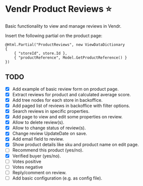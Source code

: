 # Vendr Product Reviews :star:

Basic functionality to view and manage reviews in Vendr.

Insert the following partial on the product page:

```
@Html.Partial("ProductReviews", new ViewDataDictionary
{
    { "storeId", store.Id },
    { "productReference", Model.GetProductReference() }
})
```

## TODO

- [x] Add example of basic review form on product page.
- [x] Extract reviews for product and calculated average score.
- [x] Add tree nodes for each store in backoffice.
- [x] Add paged list of reviews in backoffice with filter options.
- [x] Search reviews in specific properties.
- [x] Add page to view and edit some properties on review.
- [x] Allow to delete review(s).
- [x] Allow to change status of review(s).
- [x] Change review UpdateDate on save.
- [x] Add email field to review.
- [x] Show product details like sku and product name on edit page.
- [ ] Recommend this product (yes/no).
- [x] Verified buyer (yes/no).
- [ ] Votes positive
- [ ] Votes negative
- [ ] Reply/comment on review.
- [ ] Add basic configuration (e.g. as config file).
